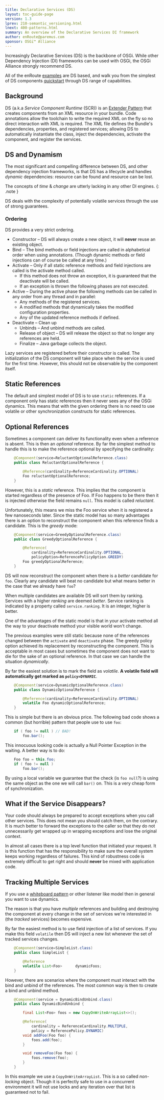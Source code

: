 ```yaml
---
title: Declarative Services (DS) 
layout: toc-guide-page
version: 1.3
lprev: 210-semantic_versioning.html 
lnext: 400-patterns.html 
summary: An overview of the Declarative Services DI framework 
author: enRoute@paremus.com
sponsor: OSGi™ Alliance  
---
```


Increasingly Declarative Services (DS) is the backbone of OSGi. While other Dependency Injection (DI) frameworks can be used with OSGi, the OSGi Alliance strongly recommend DS.

All of the enRoute [examples](../examples) are DS based, and walk you from the simplest of DS components [quickstart](../examples/010-examples.html#the-ds-component) through DS range of capabilities.


## Background

DS (a.k.a _Service Component Runtime_ (SCR)) is an [Extender Pattern]() that creates components from an XML resource in your bundle. Code annotations allow the toolchain to write the required XML on the fly so no direct interaction with XML is required. The XML file defines the Bundle's dependencies, properties, and registered services; allowing DS to automatically instantiate the class, inject the dependencies, activate the component, and register the services.



## DS and Dynamism

The most significant and compelling difference between DS, and other dependency injection frameworks, is that DS has a lifecycle and handles _dynamic_ dependencies: resource can be found and resource can be lost.

The concepts of  _time_ & _change_ are utterly lacking in any other DI engines. 
{: .note }

DS deals with the complexity of potentially volatile services through the use of strong guarantees.


### Ordering

DS provides a very strict ordering. 

* Constructor – DS will always create a new object, it will **never** reuse an existing object.
* Bind – The bind methods or field injections are called in alphabetical order when using annotations.
   (Though dynamic methods or field injections can of course be called at any time.)
* Activate – Only if all static reference methods and field injections are called is the activate method called. 
    * If this method does not throw an exception, it is guaranteed that the deactivate will be called. 
    * If an exception is thrown the following phases are not executed.
* Active – During the active phase the following methods can be called in any order from
   any thread and in parallel:
    * Any methods of the registered services.
    * A modified methods that dynamically takes the modified configuration properties.
    * Any of the updated reference methods if defined.
* Deactivate – Clean up
    * Unbinds – And unbind methods are called.
    * Release of object – DS will release the object so that no longer any references are held.
    * Finalize – Java garbage collects the object.

Lazy services are registered before their constructor is called. The initialization of the
DS component will take place when the service is used for the first time. However, this
should not be observable by the component itself.


## Static References

The default and simplest model of DS is to use `static` references. If a component only has
static references then it never sees any of the OSGi dynamics. This means that
with the given ordering there is no need to use volatile or other
synchronization constructs for static references. 


## Optional References

Sometimes a component can deliver its functionality even when a reference is absent. This is then an _optional_ reference. By far the simplest method to handle this is to make the reference optional by specifying the cardinality:

```java
	@Component(service=ReluctantOptionalReference.class)
	public class ReluctantOptionalReference {

		@Reference(cardinality=ReferenceCardinality.OPTIONAL)
		Foo reluctantOptionalReference;
	}
```

However, this is a _static_ reference. This implies that the component is started regardless of the presence of Foo. If Foo happens to be there then it is injected otherwise the field remains `null`. This model is called _reluctant_.

Unfortunately, this means we miss the Foo service when it is registered a few nanoseconds later. Since the static model has so many advantages there is an option to reconstruct the component when this reference finds a candidate. This is the _greedy_ mode:

```java
	@Component(service=GreedyOptionalReference.class)
	public class GreedyOptionalReference {

		@Reference(
			cardinality=ReferenceCardinality.OPTIONAL,
			policyOption=ReferencePolicyOption.GREEDY)
		Foo greedyOptionalReference;
	}
```

DS will now reconstruct the component when there is a _better_ candidate for `foo`. Clearly any candidate will beat no candidate but what means better in the case that we already have `foo`?

When multiple candidates are available DS will sort them by ranking. Services with a higher _ranking_ are deemed _better_. Service ranking is indicated by a property called `service.ranking`. It is an integer, higher is better.

One of the advantages of the static model is that in your activate method all the way to your deactivate method your visible world won't change.

The previous examples were still static because none of the references changed between the `activate` and `deactivate` phase. The greedy policy option achieved its replacement by reconstructing the component. This is acceptable in most cases but sometimes the component does not want to die for the sake of an optional reference. In that case we can handle the situation _dynamically_.

By far the easiest solution is to mark the field as _volatile_. **A volatile field will automatically get marked as `policy=DYNAMIC`**.

```java
	@Component(service=DynamicOptionalReference.class)
	public class DynamicOptionalReference {

		@Reference(cardinality=ReferenceCardinality.OPTIONAL)
		volatile Foo dynamicOptionalReference;
	}
```

This is simple but there is an obvious price. The following bad code shows a common (but horrible) pattern that people use to use `foo`:

```java
	if ( foo != null ) // BAD!
		foo.bar();
```

This innocuous looking code is actually a Null Pointer Exception in the waiting.
A better way is to do:

```java
	Foo foo = this.foo;
	if ( foo != null )
		foo.bar();
```

By using a local variable we guarantee that the check (is `foo null`?) is using the same object as the one we will call `bar()` on. This is a very cheap form of synchronization.


## What if the Service Disappears?

Your code should always be prepared to accept exceptions when you call other services. This does not mean you should catch them, on the contrary. It is much better to forward the exceptions to the caller so that they do not unnecessarily get wrapped up in wrapping exceptions and lose the
original context.

In almost all cases there is a top level function that initiated your request. It is this function that has the responsibility to make sure the overall system keeps working regardless of failures. This kind of robustness code is extremely difficult to get right and should **never** be mixed with application code.


## Tracking Multiple Services

If you use a [whiteboard pattern](../faq/420-patterns) or other listener like model then in general you want to use dynamics. 

The reason is that you have _multiple_ references and building and destroying the component at every change in the set of services we're interested in (the _tracked_ services) becomes expensive.

By far the easiest method is to use field injection of a list of services.  If you make this field `volatile` then DS will inject a new list whenever the set of tracked services changes.

```java
	@Component(service=SimpleList.class)
	public class SimpleList {

		@Reference
		volatile List<Foo>		dynamicFoos;
	}
```

However, there are scenarios where the component must interact with the bind
and unbind of the references. The most common way is then to create a bind
and unbind method.

```java
	@Component(service = DynamicBindUnbind.class)
	public class DynamicBindUnbind {

		final List<Foo> foos = new CopyOnWriteArrayList<>();

		@Reference(
			cardinality = ReferenceCardinality.MULTIPLE,
			policy = ReferencePolicy.DYNAMIC)
		void addFoo(Foo foo) {
			foos.add(foo);
		}

		void removeFoo(Foo foo) {
			foos.remove(foo);
		}
	}
```

In this example we use a `CopyOnWriteArrayList`. This is a so called _non-locking_
object. Though it is perfectly safe to use in a concurrent environment it will not
use locks and any iteration over that list is guaranteed not to fail. 

